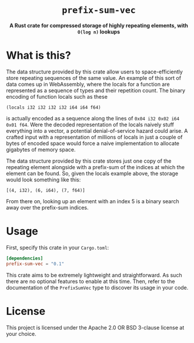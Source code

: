 <div align="center">
  <h1><code>prefix-sum-vec</code></h1>

  <p>
    <strong>A Rust crate for compressed storage of highly repeating elements, with <code>O(log n)</code> lookups</strong>
  </p>
</div>

# What is this?

The data structure provided by this crate allow users to space-efficiently store repeating
sequences of the same value. An example of this sort of data comes up in WebAssembly, where the
locals for a function are represented as a sequence of types and their repetition count. The binary
encoding of function locals such as these

```wast
(locals i32 i32 i32 i32 i64 i64 f64)
```

is actually encoded as a sequence along the lines of `0x04 i32 0x02 i64 0x01 f64`. Were the decoded
representation of the locals naively stuff everything into a vector, a potential denial-of-service
hazard could arise. A crafted input with a representation of millions of locals in just a couple
of bytes of encoded space would force a naive implementation to allocate gigabytes of memory space.

The data structure provided by this crate stores just one copy of the repeating element alongside
with a prefix-sum of the indices at which the element can be found. So, given the locals example
above, the storage would look something like this:

```text
[(4, i32), (6, i64), (7, f64)]
```

From there on, looking up an element with an index 5 is a binary search away over the prefix-sum
indices.

# Usage

First, specify this crate in your `Cargo.toml`:

```toml
[dependencies]
prefix-sum-vec = "0.1"
```

This crate aims to be extremely lightweight and straightforward. As such there are no optional
features to enable at this time. Then, refer to the documentation of the `PrefixSumVec` type to
discover its usage in your code.

# License

This project is licensed under the Apache 2.0 OR BSD 3-clause license at your choice.
